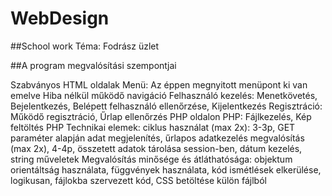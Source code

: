 # WebDesign
##School work
Téma: Fodrász üzlet

##A program megvalósítási szempontjai

Szabványos HTML oldalak	
Menü: Az éppen megnyitott menüpont ki van emelve
Hiba nélkül működő navigáció
Felhasználó kezelés: Menetkövetés, Bejelentkezés, Belépett felhasználó ellenőrzése, Kijelentkezés
Regisztráció: Működő regisztráció, Űrlap ellenőrzés PHP oldalon
PHP: Fájlkezelés, Kép feltöltés
PHP Technikai elemek: ciklus használat (max 2x): 3-3p, GET paraméter alapján adat megjelenítés, űrlapos adatkezelés megvalósítás (max 2x), 
  4-4p, összetett adatok tárolása session-ben, dátum kezelés, string műveletek
Megvalósítás minősége és átláthatósága: objektum orientáltság használata, függvények használata, kód ismétlések elkerülése, logikusan, 
  fájlokba szervezett kód, CSS betöltése külön fájlból
